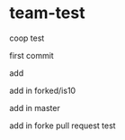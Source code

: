 # team-test
coop test

first commit

add

add in forked/is10

add in master

add in forke pull request test
